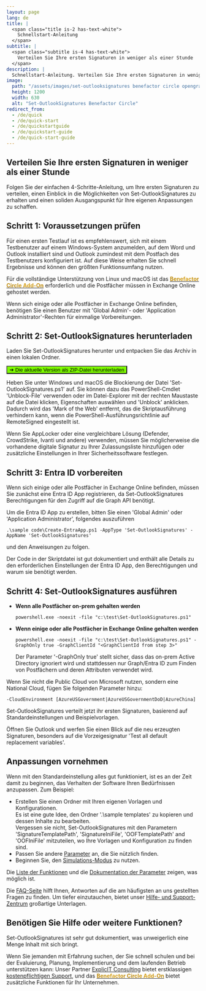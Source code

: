 ```yaml
---
layout: page
lang: de
title: |
  <span class="title is-2 has-text-white">
    Schnellstart-Anleitung
  </span>
subtitle: |
  <span class="subtitle is-4 has-text-white">
    Verteilen Sie Ihre ersten Signaturen in weniger als einer Stunde
  </span>
description: |
  Schnellstart-Anleitung. Verteilen Sie Ihre ersten Signaturen in weniger als einer Stunde. Implementierung. Hilfe.
image:
  path: "/assets/images/set-outlooksignatures benefactor circle opengraph1200x630.png"
  height: 1200
  width: 630
  alt: "Set-OutlookSignatures Benefactor Circle"
redirect_from:
  - /de/quick
  - /de/quick-start
  - /de/quickstartguide
  - /de/quickstart-guide
  - /de/quick-start-guide
---
```


## Verteilen Sie Ihre ersten Signaturen in weniger als einer Stunde
Folgen Sie der einfachen 4-Schritte-Anleitung, um Ihre ersten Signaturen zu verteilen, einen Einblick in die Möglichkeiten von Set-OutlookSignatures zu erhalten und einen soliden Ausgangspunkt für Ihre eigenen Anpassungen zu schaffen.

## Schritt 1: Voraussetzungen prüfen
Für einen ersten Testlauf ist es empfehlenswert, sich mit einem Testbenutzer auf einem Windows-System anzumelden, auf dem Word und Outlook installiert sind und Outlook zumindest mit dem Postfach des Testbenutzers konfiguriert ist. Auf diese Weise erhalten Sie schnell Ergebnisse und können den größten Funktionsumfang nutzen.

Für die vollständige Unterstützung von Linux und macOS ist das <a href="/benefactorcircle" style="text-decoration: underline;"><span style="font-weight: bold; background-image: linear-gradient(to right, darkgoldenrod, goldenrod, darkgoldenrod, goldenrod, darkgoldenrod); background-clip: text; color: transparent;">Benefactor Circle Add-On</span></a> erforderlich und die Postfächer müssen in Exchange Online gehostet werden.

Wenn sich einige oder alle Postfächer in Exchange Online befinden, benötigen Sie einen Benutzer mit 'Global Admin'- oder 'Application Administrator'-Rechten für einmalige Vorbereitungen.


## Schritt 2: Set-OutlookSignatures herunterladen
Laden Sie Set-OutlookSignatures herunter und entpacken Sie das Archiv in einen lokalen Ordner.

<p><a id="download-link" href="https://github.com/Set-OutlookSignatures/Set-OutlookSignatures/releases" target="_blank"><button class="button mtrcs-external-link is-link is-normal is-hover has-text-black has-text-weight-bold" style="background-color: lawngreen">➔&nbsp;<span class="version-text">Die aktuelle Version</span>&nbsp;als ZIP-Datei herunterladen</button></a></p>

Heben Sie unter Windows und macOS die Blockierung der Datei 'Set-OutlookSignatures.ps1' auf. Sie können dazu das PowerShell-Cmdlet 'Unblock-File' verwenden oder im Datei-Explorer mit der rechten Maustaste auf die Datei klicken, Eigenschaften auswählen und 'Unblock' anklicken. Dadurch wird das 'Mark of the Web' entfernt, das die Skriptausführung verhindern kann, wenn die PowerShell-Ausführungsrichtlinie auf RemoteSigned eingestellt ist.

Wenn Sie AppLocker oder eine vergleichbare Lösung (Defender, CrowdStrike, Ivanti und andere) verwenden, müssen Sie möglicherweise die vorhandene digitale Signatur zu Ihrer Zulassungsliste hinzufügen oder zusätzliche Einstellungen in Ihrer Sicherheitssoftware festlegen.


## Schritt 3: Entra ID vorbereiten
Wenn sich einige oder alle Postfächer in Exchange Online befinden, müssen Sie zunächst eine Entra ID App registrieren, da Set-OutlookSignatures Berechtigungen für den Zugriff auf die Graph API benötigt.

Um die Entra ID App zu erstellen, bitten Sie einen 'Global Admin' oder 'Application Administrator', folgendes auszuführen
```
.\sample code\Create-EntraApp.ps1 -AppType 'Set-OutlookSignatures' -AppName 'Set-OutlookSignatures'
```
und den Anweisungen zu folgen.

Der Code in der Skriptdatei ist gut dokumentiert und enthält alle Details zu den erforderlichen Einstellungen der Entra ID App, den Berechtigungen und warum sie benötigt werden.


## Schritt 4: Set-OutlookSignatures ausführen
- **Wenn alle Postfächer on-prem gehalten werden**
  ```
  powershell.exe -noexit -file "c:\test\Set-OutlookSignatures.ps1"
  ```

- **Wenn einige oder alle Postfächer in Exchange Online gehalten werden**
  ```
  powershell.exe -noexit -file "c:\test\Set-OutlookSignatures.ps1" -GraphOnly true -GraphClientId "<GraphClientId from step 3>"
  ```
  Der Parameter '-GraphOnly true' stellt sicher, dass das on-prem Active Directory ignoriert wird und stattdessen nur Graph/Entra ID zum Finden von Postfächern und deren Attributen verwendet wird.

Wenn Sie nicht die Public Cloud von Microsoft nutzen, sondern eine National Cloud, fügen Sie folgenden Parameter hinzu:
```
-CloudEnvironment [AzureUSGovernment|AzureUSGovernmentDoD|AzureChina]
```

Set-OutlookSignatures verteilt jetzt ihr ersten Signaturen, basierend auf Standardeinstellungen und Beispielvorlagen.

Öffnen Sie Outlook und werfen Sie einen Blick auf die neu erzeugten Signaturen, besonders auf die Vorzeigesignatur 'Test all default replacement variables'.


## Anpassungen vornehmen
Wenn mit den Standardeinstellung alles gut funktioniert, ist es an der Zeit damit zu beginnen, das Verhalten der Software Ihren Bedürfnissen anzupassen. Zum Beispiel:
- Erstellen Sie einen Ordner mit Ihren eigenen Vorlagen und Konfigurationen.  
  Es ist eine gute Idee, den Ordner '.\sample templates' zu kopieren und dessen Inhalte zu bearbeiten.  
  Vergessen sie nicht, Set-OutlookSignatures mit den Parametern 'SignatureTemplatePath', 'SignatureIniFile', 'OOFTemplatePath' and 'OOFIniFile' mitzuteilen, wo Ihre Vorlagen und Konfiguration zu finden sind.
- Passen Sie andere [Parameter](/parameters) an, die Sie nützlich finden.
- Beginnen Sie, den [Simulations-Modus](/parameters/#16-simulateuser) zu nutzen.

Die [Liste der Funktionen](/features) und die [Dokumentation der Parameter](/parameters) zeigen, was möglich ist.

Die [FAQ-Seite](/faq) hilft Ihnen, Antworten auf die am häufigsten an uns gestellten Fragen zu finden. Um tiefer einzutauchen, bietet unser [Hilfe- und Support-Zentrum](/help) großartige Unterlagen.


## Benötigen Sie Hilfe oder weitere Funktionen?
Set-OutlookSignatures ist sehr gut dokumentiert, was unweigerlich eine Menge Inhalt mit sich bringt.

Wenn Sie jemanden mit Erfahrung suchen, der Sie schnell schulen und bei der Evaluierung, Planung, Implementierung und dem laufenden Betrieb unterstützen kann: Unser Partner <a href="https://explicitconsulting.at" target="_blank">ExplicIT Consulting</a> bietet erstklassigen [kostenpflichtigen Support](/support), und das <a href="/benefactorcircle" style="text-decoration: underline;"><span style="font-weight: bold; background-image: linear-gradient(to right, darkgoldenrod, goldenrod, darkgoldenrod, goldenrod, darkgoldenrod); background-clip: text; color: transparent;">Benefactor Circle Add-On</span></a> bietet zusätzliche Funktionen für Ihr Unternehmen.


<script>
  fetch('https://api.github.com/repos/Set-OutlookSignatures/Set-OutlookSignatures/releases/latest')
    .then(response => response.json())
    .then(data => {
      document.querySelectorAll('.version-text').forEach(span => {
        span.textContent = data.tag_name;
      });

      document.getElementById('download-link').href = 
        `https://github.com/Set-OutlookSignatures/Set-OutlookSignatures/releases/download/${data.tag_name}/Set-OutlookSignatures_${data.tag_name}.zip`;
    })
    .catch(error => {
      console.error('Error fetching release info:', error);
    });
</script>


<script>
  document.addEventListener('DOMContentLoaded', function () {
    const lang = navigator.language || navigator.userLanguage || 'en';
    const path = window.location.pathname;
    const search = window.location.search;
    const hash = window.location.hash;

    const isGerman = lang.toLowerCase().startsWith('de');
    const isAlreadyInDe = path.startsWith('/de');

    if (isGerman && !isAlreadyInDe) {
      const targetUrl = '/de' + path + search;

      fetch(targetUrl, { method: 'HEAD' })
        .then(response => {
          if (response.ok) {
            window.location.href = targetUrl + hash;
          } else {
            window.location.href = '' + path + search + hash;
          }
        })
        .catch(() => {
          window.location.href = '' + path + search + hash;
        });
    } else if (!isGerman && isAlreadyInDe) {
      // Optional: redirect non-German users away from /de
      const newPath = path.replace(/^\/de/, '') || '/';
      window.location.href = newPath + search + hash;
    }
  });
</script>

